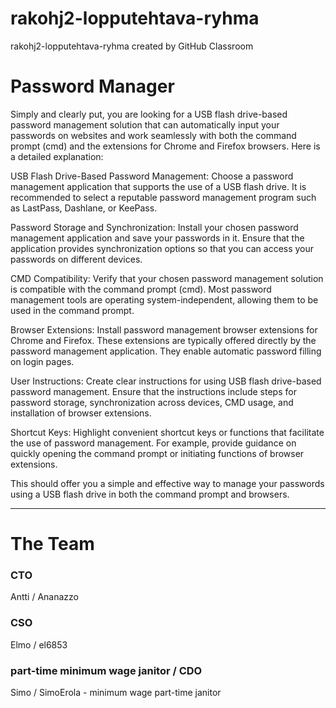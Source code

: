 # rakohj2-lopputehtava-ryhma
rakohj2-lopputehtava-ryhma created by GitHub Classroom





# Password Manager
Simply and clearly put, you are looking for a USB flash drive-based password management solution that can automatically input your passwords on websites and work seamlessly with both the command prompt (cmd) and the extensions for Chrome and Firefox browsers. Here is a detailed explanation:

USB Flash Drive-Based Password Management:
Choose a password management application that supports the use of a USB flash drive. It is recommended to select a reputable password management program such as LastPass, Dashlane, or KeePass.

Password Storage and Synchronization:
Install your chosen password management application and save your passwords in it. Ensure that the application provides synchronization options so that you can access your passwords on different devices.

CMD Compatibility:
Verify that your chosen password management solution is compatible with the command prompt (cmd). Most password management tools are operating system-independent, allowing them to be used in the command prompt.

Browser Extensions:
Install password management browser extensions for Chrome and Firefox. These extensions are typically offered directly by the password management application. They enable automatic password filling on login pages.

User Instructions:
Create clear instructions for using USB flash drive-based password management. Ensure that the instructions include steps for password storage, synchronization across devices, CMD usage, and installation of browser extensions.

Shortcut Keys:
Highlight convenient shortcut keys or functions that facilitate the use of password management. For example, provide guidance on quickly opening the command prompt or initiating functions of browser extensions.

This should offer you a simple and effective way to manage your passwords using a USB flash drive in both the command prompt and browsers.

----------------------------------------------------------------------------------------
# The Team

### CTO
Antti / Ananazzo

### CSO
Elmo / el6853

### part-time minimum wage janitor / CDO 
Simo / SimoErola - minimum wage part-time janitor
